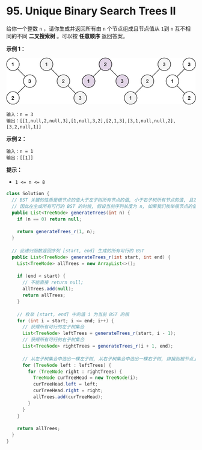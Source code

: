 # 95. Unique Binary Search Trees II

给你一个整数 `n` ，请你生成并返回所有由 `n` 个节点组成且节点值从 `1`到 `n` 互不相同的不同 **二叉搜索树** 。可以按 **任意顺序** 返回答案。

 

**示例 1：**

![img](assets/uniquebstn3.jpg)

```
输入：n = 3
输出：[[1,null,2,null,3],[1,null,3,2],[2,1,3],[3,1,null,null,2],[3,2,null,1]]
```

**示例 2：**

```
输入：n = 1
输出：[[1]]
```

 

**提示：**

-   `1 <= n <= 8`



```java
class Solution {
  // BST 关键的性质是根节点的值大于左子树所有节点的值, 小于右子树所有节点的值, 且左子树和右子树也同样为 BST
  // 因此在生成所有可行的 BST 的时候, 假设当前序列长度为 n, 如果我们枚举根节点的值为 i, 那么根据 BST 的性质我们可以知道左子树的节点值的集合为 [1 … i−1], 右子树的节点值的集合为 [i+1 … n]
  public List<TreeNode> generateTrees(int n) {
    if (n == 0) return null;

    return generateTrees_r(1, n);
  }

  // 此递归函数返回序列 [start, end] 生成的所有可行的 BST
  public List<TreeNode> generateTrees_r(int start, int end) {
    List<TreeNode> allTrees = new ArrayList<>();

    if (end < start) {
      // 不能直接 return null;
      allTrees.add(null);
      return allTrees;
    }

    // 枚举 [start, end] 中的值 i 为当前 BST 的根
    for (int i = start; i <= end; i++) {
      // 获得所有可行的左子树集合
      List<TreeNode> leftTrees = generateTrees_r(start, i - 1);
      // 获得所有可行的右子树集合
      List<TreeNode> rightTrees = generateTrees_r(i + 1, end);

      // 从左子树集合中选出一棵左子树, 从右子树集合中选出一棵右子树, 拼接到根节点上
      for (TreeNode left : leftTrees) {
        for (TreeNode right : rightTrees) {
          TreeNode curTreeHead = new TreeNode(i);
          curTreeHead.left = left;
          curTreeHead.right = right;
          allTrees.add(curTreeHead);
        }
      }
    }

    return allTrees;
  }
}
```

